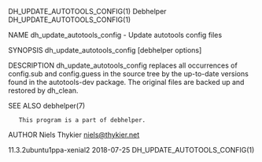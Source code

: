 DH_UPDATE_AUTOTOOLS_CONFIG(1)                                        Debhelper                                       DH_UPDATE_AUTOTOOLS_CONFIG(1)

NAME
       dh_update_autotools_config - Update autotools config files

SYNOPSIS
       dh_update_autotools_config [debhelper options]

DESCRIPTION
       dh_update_autotools_config replaces all occurrences of config.sub and config.guess in the source tree by the up-to-date versions found in
       the autotools-dev package.  The original files are backed up and restored by dh_clean.

SEE ALSO
       debhelper(7)

       This program is a part of debhelper.

AUTHOR
       Niels Thykier <niels@thykier.net>

11.3.2ubuntu1ppa-xenial2                                            2018-07-25                                       DH_UPDATE_AUTOTOOLS_CONFIG(1)
